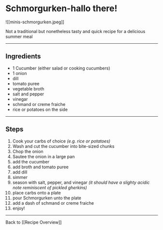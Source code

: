 # Schmorgurken-hallo there!
![[minis-schmorgurken.jpeg]]

Not a traditional but nonetheless tasty and quick recipe for a delicious summer meal

***

## Ingredients 
- 1 Cucumber (either salad or cooking cucumbers)
- 1 onion
- dill
- tomato puree
- vegetable broth
- salt and pepper
- vinegar 
- schmand or creme fraiche 
- rice or potatoes on the side

*** 

## Steps 
1. Cook your carbs of choice *(e.g. rice or potatoes)*
2. Wash and cut the cucumber into bite-sized chunks
3. Chop the onion
4. Sautee the onion in a large pan
5. add the cucumber
6. add broth and tomato puree
7. add dill
8. simmer 
9. season with salt, pepper, and vinegar *(it should have a slighty acidic note reminiscent of pickled gherkins)*
10. place carbs onto a plate
11. pour Schmorgurken unto the plate
12. add a dash of schmand or creme fraiche
13. enjoy!

***

Back to [[Recipe Overview]]
